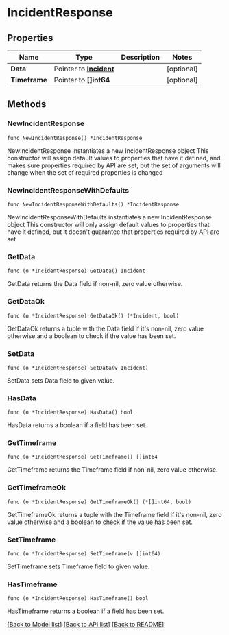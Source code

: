 # IncidentResponse

## Properties

Name | Type | Description | Notes
------------ | ------------- | ------------- | -------------
**Data** | Pointer to [**Incident**](Incident.md) |  | [optional] 
**Timeframe** | Pointer to **[]int64** |  | [optional] 

## Methods

### NewIncidentResponse

`func NewIncidentResponse() *IncidentResponse`

NewIncidentResponse instantiates a new IncidentResponse object
This constructor will assign default values to properties that have it defined,
and makes sure properties required by API are set, but the set of arguments
will change when the set of required properties is changed

### NewIncidentResponseWithDefaults

`func NewIncidentResponseWithDefaults() *IncidentResponse`

NewIncidentResponseWithDefaults instantiates a new IncidentResponse object
This constructor will only assign default values to properties that have it defined,
but it doesn't guarantee that properties required by API are set

### GetData

`func (o *IncidentResponse) GetData() Incident`

GetData returns the Data field if non-nil, zero value otherwise.

### GetDataOk

`func (o *IncidentResponse) GetDataOk() (*Incident, bool)`

GetDataOk returns a tuple with the Data field if it's non-nil, zero value otherwise
and a boolean to check if the value has been set.

### SetData

`func (o *IncidentResponse) SetData(v Incident)`

SetData sets Data field to given value.

### HasData

`func (o *IncidentResponse) HasData() bool`

HasData returns a boolean if a field has been set.

### GetTimeframe

`func (o *IncidentResponse) GetTimeframe() []int64`

GetTimeframe returns the Timeframe field if non-nil, zero value otherwise.

### GetTimeframeOk

`func (o *IncidentResponse) GetTimeframeOk() (*[]int64, bool)`

GetTimeframeOk returns a tuple with the Timeframe field if it's non-nil, zero value otherwise
and a boolean to check if the value has been set.

### SetTimeframe

`func (o *IncidentResponse) SetTimeframe(v []int64)`

SetTimeframe sets Timeframe field to given value.

### HasTimeframe

`func (o *IncidentResponse) HasTimeframe() bool`

HasTimeframe returns a boolean if a field has been set.


[[Back to Model list]](../README.md#documentation-for-models) [[Back to API list]](../README.md#documentation-for-api-endpoints) [[Back to README]](../README.md)


